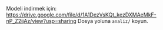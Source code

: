 Modeli indirmek için: https://drive.google.com/file/d/1A1DezVsKQt_kezDXMAeMkF-nP_Z2ijAz/view?usp=sharing
Dosya yoluna `analiz/` koyun.
